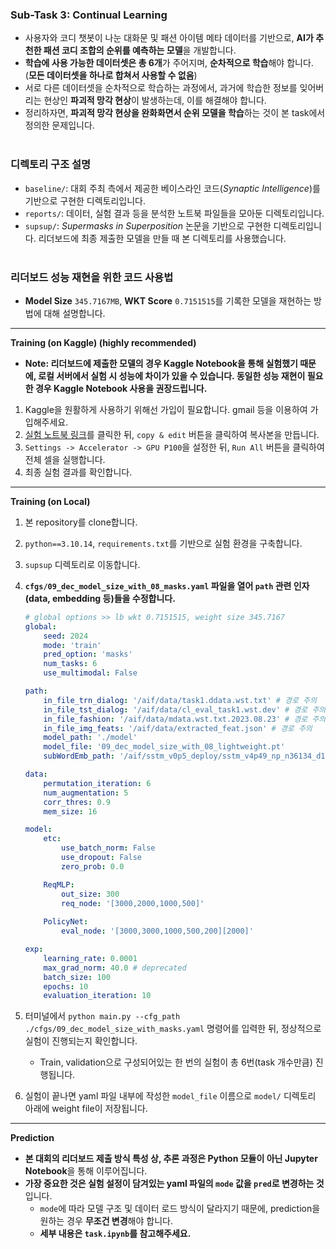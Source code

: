 ### Sub-Task 3: Continual Learning
- 사용자와 코디 챗봇이 나눈 대화문 및 패션 아이템 메타 데이터를 기반으로, **AI가 추천한 패션 코디 조합의 순위를 예측하는 모델**을 개발합니다.
- **학습에 사용 가능한 데이터셋은 총 6개**가 주어지며, **순차적으로 학습**해야 합니다. (**모든 데이터셋을 하나로 합쳐서 사용할 수 없음**)
- 서로 다른 데이터셋을 순차적으로 학습하는 과정에서, 과거에 학습한 정보를 잊어버리는 현상인 **파괴적 망각 현상**이 발생하는데, 이를 해결해야 합니다.
- 정리하자면, **파괴적 망각 현상을 완화화면서 순위 모델을 학습**하는 것이 본 task에서 정의한 문제입니다.
<br><br>

### 디렉토리 구조 설명
- `baseline/`: 대회 주최 측에서 제공한 베이스라인 코드(_Synaptic Intelligence_)를 기반으로 구현한 디렉토리입니다.
- `reports/`: 데이터, 실험 결과 등을 분석한 노트북 파일들을 모아둔 디렉토리입니다.
- `supsup/`: _Supermasks in Superposition_ 논문을 기반으로 구현한 디렉토리입니다. 리더보드에 최종 제출한 모델을 만들 때 본 디렉토리를 사용했습니다.
<br><br>

### 리더보드 성능 재현을 위한 코드 사용법
- **Model Size** `345.7167MB`, **WKT Score** `0.7151515`를 기록한 모델을 재현하는 방법에 대해 설명합니다.
---
**Training (on Kaggle) (highly recommended)**

- **Note: 리더보드에 제출한 모델의 경우 Kaggle Notebook을 통해 실험했기 때문에, 로컬 서버에서 실험 시 성능에 차이가 있을 수 있습니다. 동일한 성능 재현이 필요한 경우 Kaggle Notebook 사용을 권장드립니다.**
1. Kaggle을 원활하게 사용하기 위해선 가입이 필요합니다. gmail 등을 이용하여 가입해주세요.
1. [실험 노트북 링크](https://www.kaggle.com/code/nstalways20/2024-etri-fashion-how-s5-subtask3-final-code?scriptVersionId=198060972)를 클릭한 뒤, `copy & edit` 버튼을 클릭하여 복사본을 만듭니다.
1. `Settings -> Accelerator -> GPU P100`을 설정한 뒤, `Run All` 버튼을 클릭하여 전체 셀을 실행합니다.
1. 최종 실험 결과를 확인합니다.
---
**Training (on Local)**

1. 본 repository를 clone합니다.
1. `python==3.10.14`, `requirements.txt`를 기반으로 실험 환경을 구축합니다.
1. `supsup` 디렉토리로 이동합니다.
1. **`cfgs/09_dec_model_size_with_08_masks.yaml` 파일을 열어 `path` 관련 인자(data, embedding 등)들을 수정합니다.**

    ```yaml
    # global options >> lb wkt 0.7151515, weight size 345.7167
    global:
        seed: 2024
        mode: 'train'
        pred_option: 'masks'
        num_tasks: 6
        use_multimodal: False
 
    path:
        in_file_trn_dialog: '/aif/data/task1.ddata.wst.txt' # 경로 주의
        in_file_tst_dialog: '/aif/data/cl_eval_task1.wst.dev' # 경로 주의
        in_file_fashion: '/aif/data/mdata.wst.txt.2023.08.23' # 경로 주의
        in_file_img_feats: '/aif/data/extracted_feat.json' # 경로 주의
        model_path: './model'
        model_file: '09_dec_model_size_with_08_lightweight.pt'
        subWordEmb_path: '/aif/sstm_v0p5_deploy/sstm_v4p49_np_n36134_d128.dat' # 경로 주의

    data:
        permutation_iteration: 6
        num_augmentation: 5
        corr_thres: 0.9
        mem_size: 16

    model:
        etc:
            use_batch_norm: False
            use_dropout: False
            zero_prob: 0.0

        ReqMLP:
            out_size: 300
            req_node: '[3000,2000,1000,500]'
        
        PolicyNet:
            eval_node: '[3000,3000,1000,500,200][2000]'

    exp:
        learning_rate: 0.0001
        max_grad_norm: 40.0 # deprecated
        batch_size: 100
        epochs: 10
        evaluation_iteration: 10
    ```

1. 터미널에서 `python main.py --cfg_path ./cfgs/09_dec_model_size_with_masks.yaml` 명령어를 입력한 뒤, 정상적으로 실험이 진행되는지 확인합니다.
    - Train, validation으로 구성되어있는 한 번의 실험이 총 6번(task 개수만큼) 진행됩니다.
1. 실험이 끝나면 yaml 파일 내부에 작성한 `model_file` 이름으로 `model/` 디렉토리 아래에 weight file이 저장됩니다.
---
**Prediction**
- **본 대회의 리더보드 제출 방식 특성 상, 추론 과정은 Python 모듈이 아닌 Jupyter Notebook**을 통해 이루어집니다.
- **가장 중요한 것은 실험 설정이 담겨있는 yaml 파일의 `mode` 값을 `pred`로 변경하는 것**입니다.
    - `mode`에 따라 모델 구조 및 데이터 로드 방식이 달라지기 때문에, prediction을 원하는 경우 **무조건 변경**해야 합니다.
    - **세부 내용은 `task.ipynb`를 참고해주세요.**
